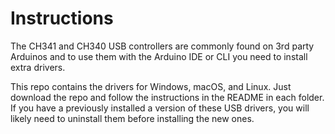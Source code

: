 # Instructions

The CH341 and CH340 USB controllers are commonly found on 3rd party Arduinos and to use them with the Arduino IDE or CLI you need to install extra drivers.

This repo contains the drivers for Windows, macOS, and Linux. Just download the repo and follow the instructions in the README in each folder. If you have a previously installed a version of these USB drivers, you will likely need to uninstall them before installing the new ones.
